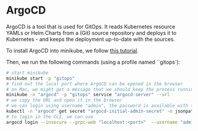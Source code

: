 # ArgoCD

ArgoCD is a tool that is used for GitOps. It reads Kubernetes resource YAMLs or
Helm Charts from a (Git) source repository and deploys it to Kubernetes - and keeps the
deployment up-to-date with the sources.

To install ArgoCD into minikube, we follow 
[this tutorial](https://redhat-scholars.github.io/argocd-tutorial/argocd-tutorial/01-setup.html).

Then, we run the following commands (using a profile named ``gitops`):

```bash
# start minikube
minikube start -p "gitops"
# find out the local port where ArgoCD can be opened in the browser
# on Mac, we might get a message that we should keep the process running, otherwise, we'll get other ports
minikube -n "argocd" -p "gitops" service "argocd-server" --url
# we copy the URL and open it in the browser
# we can login using username "admin", the password is available with this command:
kubectl -n "argocd" get secret "argocd-initial-admin-secret" -o jsonpath="{.data.password}" | base64 -d
# to login in the CLI, we can use
argocd login --insecure --grpc-web "localhost:<port>"  --username "admin" --password "<password>"
```
